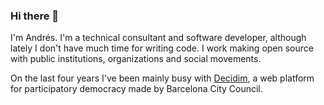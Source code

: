 ### Hi there 👋

I'm Andrés. I'm a technical consultant and software developer, although lately I don't have much time for writing code. I work making open source with public institutions, organizations and social movements. 

On the last four years I've been mainly busy with [Decidim](https://decidim.org), a web platform for participatory democracy made by Barcelona City Council. 
